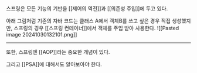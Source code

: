 스프링은 모든 기능의 기반을 [[제어의 역전]]과 [[의존성 주입]]에 두고 있다.

아래 그림처럼 기존의 자바 코드는 클래스 A에서 객체B를 쓰고 싶은 경우 직접 생성했지만, 
스프링의 경우 [[스프링 컨테이너]]에서 객체를 주입 받아 사용한다.
![[Pasted image 20241030132101.png]]

---
또한, 스프링엔 [[AOP]]라는 중요한 개념이 있다.

그리고 [[PSA]]에 대해서도 알아보아야 한다.